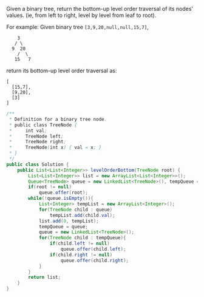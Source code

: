 Given a binary tree, return the bottom-up level order traversal of its nodes' values. (ie, from left to right, level by level from leaf to root).

For example:
Given binary tree `[3,9,20,null,null,15,7]`,
```
    3
   / \
  9  20
    /  \
   15   7
```

return its bottom-up level order traversal as:
```
[
  [15,7],
  [9,20],
  [3]
]
```


```java
/**
 * Definition for a binary tree node.
 * public class TreeNode {
 *     int val;
 *     TreeNode left;
 *     TreeNode right;
 *     TreeNode(int x) { val = x; }
 * }
 */
public class Solution {
    public List<List<Integer>> levelOrderBottom(TreeNode root) {
        List<List<Integer>> list = new ArrayList<List<Integer>>();
        Queue<TreeNode> queue = new LinkedList<TreeNode>(), tempQueue = queue;
        if(root != null)
            queue.offer(root);
        while(!queue.isEmpty()){
            List<Integer> tempList = new ArrayList<Integer>();
            for(TreeNode child : queue)
                tempList.add(child.val);
            list.add(0, tempList);
            tempQueue = queue;
            queue = new LinkedList<TreeNode>();
            for(TreeNode child : tempQueue){
                if(child.left != null)
                    queue.offer(child.left);
                if(child.right != null)
                    queue.offer(child.right);
            }
        }
        return list;
    }
}
```
